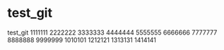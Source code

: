 # test_git
test_git
1111111
2222222
3333333
4444444
5555555
6666666
7777777
8888888
9999999
1010101
1212121
1313131
1414141
